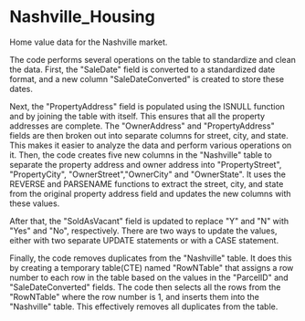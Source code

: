 # Nashville_Housing
Home value data for the Nashville market.

The code performs several operations on the table to standardize and clean the data. First, the "SaleDate" field is converted to a standardized date format, and a new column "SaleDateConverted" is created to store these dates.

Next, the "PropertyAddress" field is populated using the ISNULL function and by joining the table with itself. This ensures that all the property addresses are complete.
The "OwnerAddress" and "PropertyAddress" fields are then broken out into separate columns for street, city, and state. This makes it easier to analyze the data and perform various operations on it. Then, the code creates five new columns in the "Nashville" table to separate the property address and owner address into "PropertyStreet", "PropertyCity", "OwnerStreet","OwnerCity" and "OwnerState". It uses the REVERSE and PARSENAME functions to extract the street, city, and state from the original property address field and updates the new columns with these values.

After that, the "SoldAsVacant" field is updated to replace "Y" and "N" with "Yes" and "No", respectively. There are two ways to update the values, either with two separate UPDATE statements or with a CASE statement.

Finally, the code removes duplicates from the "Nashville" table. It does this by creating a temporary table(CTE) named "RowNTable" that assigns a row number to each row in the table based on the values in the "ParcelID" and "SaleDateConverted" fields. The code then selects all the rows from the "RowNTable" where the row number is 1, and inserts them into the "Nashville" table. This effectively removes all duplicates from the table.
